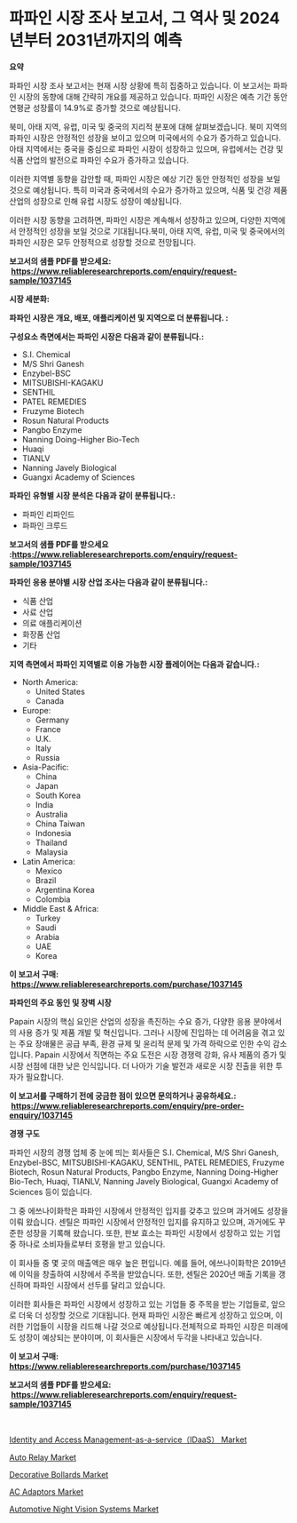 <p><h1>파파인 시장 조사 보고서, 그 역사 및 2024년부터 2031년까지의 예측</h1></p><p><strong>요약</strong></p>
<p><p>파파인 시장 조사 보고서는 현재 시장 상황에 특히 집중하고 있습니다. 이 보고서는 파파인 시장의 동향에 대해 간략히 개요를 제공하고 있습니다. 파파인 시장은 예측 기간 동안 연평균 성장률이 14.9%로 증가할 것으로 예상됩니다.</p><p>북미, 아태 지역, 유럽, 미국 및 중국의 지리적 분포에 대해 살펴보겠습니다. 북미 지역의 파파인 시장은 안정적인 성장을 보이고 있으며 미국에서의 수요가 증가하고 있습니다. 아태 지역에서는 중국을 중심으로 파파인 시장이 성장하고 있으며, 유럽에서는 건강 및 식품 산업의 발전으로 파파인 수요가 증가하고 있습니다.</p><p>이러한 지역별 동향을 감안할 때, 파파인 시장은 예상 기간 동안 안정적인 성장을 보일 것으로 예상됩니다. 특히 미국과 중국에서의 수요가 증가하고 있으며, 식품 및 건강 제품 산업의 성장으로 인해 유럽 시장도 성장이 예상됩니다.</p><p>이러한 시장 동향을 고려하면, 파파인 시장은 계속해서 성장하고 있으며, 다양한 지역에서 안정적인 성장을 보일 것으로 기대됩니다.북미, 아태 지역, 유럽, 미국 및 중국에서의 파파인 시장은 모두 안정적으로 성장할 것으로 전망됩니다.</p></p>
<p><strong>보고서의 샘플 PDF를 받으세요: &nbsp;<a href="https://www.reliableresearchreports.com/enquiry/request-sample/1037145">https://www.reliableresearchreports.com/enquiry/request-sample/1037145</a></strong></p>
<p><strong>시장 세분화:</strong></p>
<p><strong> 파파인 시장은 개요, 배포, 애플리케이션 및 지역으로 더 분류됩니다. :</strong></p>
<p><strong>구성요소 측면에서는 파파인 시장은 다음과 같이 분류됩니다.:</strong></p>
<p><ul><li>S.I. Chemical</li><li>M/S Shri Ganesh</li><li>Enzybel-BSC</li><li>MITSUBISHI-KAGAKU</li><li>SENTHIL</li><li>PATEL REMEDIES</li><li>Fruzyme Biotech</li><li>Rosun Natural Products</li><li>Pangbo Enzyme</li><li>Nanning Doing-Higher Bio-Tech</li><li>Huaqi</li><li>TIANLV</li><li>Nanning Javely Biological</li><li>Guangxi Academy of Sciences</li></ul></p>
<p><strong> 파파인 유형별 시장 분석은 다음과 같이 분류됩니다.:</strong></p>
<p><ul><li>파파인 리파인드</li><li>파파인 크루드</li></ul></p>
<p><strong>보고서의 샘플 PDF를 받으세요 :<a href="https://www.reliableresearchreports.com/enquiry/request-sample/1037145">https://www.reliableresearchreports.com/enquiry/request-sample/1037145</a></strong></p>
<p><strong> 파파인 응용 분야별 시장 산업 조사는 다음과 같이 분류됩니다.:</strong></p>
<p><ul><li>식품 산업</li><li>사료 산업</li><li>의료 애플리케이션</li><li>화장품 산업</li><li>기타</li></ul></p>
<p><strong>지역 측면에서 파파인 지역별로 이용 가능한 시장 플레이어는 다음과 같습니다.:</strong></p>
<p><ul>
    <li>
        North America:
        <ul>
            <li>United States</li>
            <li>Canada</li>
        </ul>
    </li>
    <li>
        Europe:
        <ul>
            <li>Germany</li>
            <li>France</li>
            <li>U.K.</li>
            <li>Italy</li>
            <li>Russia</li>
        </ul>
    </li>
    <li>
        Asia-Pacific:
        <ul>
            <li>China</li>
            <li>Japan</li>
            <li>South Korea</li>
            <li>India</li>
            <li>Australia</li>
            <li>China Taiwan</li>
            <li>Indonesia</li>
            <li>Thailand</li>
            <li>Malaysia</li>
        </ul>
    </li>
    <li>
        Latin America:
        <ul>
            <li>Mexico</li>
            <li>Brazil</li>
            <li>Argentina Korea</li>
            <li>Colombia</li>
        </ul>
    </li>
    <li>
        Middle East & Africa:
        <ul>
            <li>Turkey</li>
            <li>Saudi</li>
            <li>Arabia</li>
            <li>UAE</li>
            <li>Korea</li>
        </ul>
    </li>
    </ul></p>
<p><strong>이 보고서 구매: &nbsp;<a href="https://www.reliableresearchreports.com/purchase/1037145">https://www.reliableresearchreports.com/purchase/1037145</a></strong></p>
<p><strong>파파인의 주요 동인 및 장벽 시장</strong></p>
<p><p>Papain 시장의 핵심 요인은 산업의 성장을 촉진하는 수요 증가, 다양한 응용 분야에서의 사용 증가 및 제품 개발 및 혁신입니다. 그러나 시장에 진입하는 데 어려움을 겪고 있는 주요 장애물은 공급 부족, 환경 규제 및 윤리적 문제 및 가격 하락으로 인한 수익 감소입니다. Papain 시장에서 직면하는 주요 도전은 시장 경쟁력 강화, 유사 제품의 증가 및 시장 선점에 대한 낮은 인식입니다. 더 나아가 기술 발전과 새로운 시장 진출을 위한 투자가 필요합니다.</p></p>
<p><strong>이 보고서를 구매하기 전에 궁금한 점이 있으면 문의하거나 공유하세요.: &nbsp;<a href="https://www.reliableresearchreports.com/enquiry/pre-order-enquiry/1037145">https://www.reliableresearchreports.com/enquiry/pre-order-enquiry/1037145</a></strong></p>
<p><strong>경쟁 구도</strong></p>
<p><p>파파인 시장의 경쟁 업체 중 눈에 띄는 회사들은 S.I. Chemical, M/S Shri Ganesh, Enzybel-BSC, MITSUBISHI-KAGAKU, SENTHIL, PATEL REMEDIES, Fruzyme Biotech, Rosun Natural Products, Pangbo Enzyme, Nanning Doing-Higher Bio-Tech, Huaqi, TIANLV, Nanning Javely Biological, Guangxi Academy of Sciences 등이 있습니다. </p><p>그 중 에쓰나이화학은 파파인 시장에서 안정적인 입지를 갖추고 있으며 과거에도 성장을 이뤄 왔습니다. 센틸은 파파인 시장에서 안정적인 입지를 유지하고 있으며, 과거에도 꾸준한 성장을 기록해 왔습니다. 또한, 판보 효소는 파파인 시장에서 성장하고 있는 기업 중 하나로 소비자들로부터 호평을 받고 있습니다.</p><p>이 회사들 중 몇 곳의 매출액은 매우 높은 편입니다. 예를 들어, 에쓰나이화학은 2019년에 이익을 창출하여 시장에서 주목을 받았습니다. 또한, 센틸은 2020년 매출 기록을 갱신하며 파파인 시장에서 선두를 달리고 있습니다.</p><p>이러한 회사들은 파파인 시장에서 성장하고 있는 기업들 중 주목을 받는 기업들로, 앞으로 더욱 더 성장할 것으로 기대됩니다. 현재 파파인 시장은 빠르게 성장하고 있으며, 이러한 기업들이 시장을 리드해 나갈 것으로 예상됩니다.전체적으로 파파인 시장은 미래에도 성장이 예상되는 분야이며, 이 회사들은 시장에서 두각을 나타내고 있습니다.</p></p>
<p><strong>이 보고서 구매: &nbsp; <a href="https://www.reliableresearchreports.com/purchase/1037145">https://www.reliableresearchreports.com/purchase/1037145</a></strong></p>
<p><strong>보고서의 샘플 PDF를 받으세요: &nbsp;<a href="https://www.reliableresearchreports.com/enquiry/request-sample/1037145">https://www.reliableresearchreports.com/enquiry/request-sample/1037145</a></strong><strong></strong></p>
<p>&nbsp;</p>
<p><p><a href="https://woozy-pyroraptor-a1f.notion.site/Identity-and-Access-Management-as-a-service-IDaaS-Market-Size-Growth-Outlook-from-2024-to-2031-pr-1542328f1c374d43a648d26dddc82dc7">Identity and Access Management-as-a-service（IDaaS） Market</a></p><p><a href="https://github.com/mabutironaldo/Market-Research-Report-List-3/blob/main/auto-relay-market.md">Auto Relay Market</a></p><p><a href="https://issuu.com/reportprime-2/docs/decorative-bollards-market-size-2030.pptx">Decorative Bollards Market</a></p><p><a href="https://view.publitas.com/reportprime-1/ac-adaptors-market-size-reflecting-a-forecast-till-2031-market-by-type-by-application-and-by-geography/">AC Adaptors Market</a></p><p><a href="https://github.com/Paul14Anderson63/Market-Research-Report-List-3/blob/main/automotive-night-vision-systems-market.md">Automotive Night Vision Systems Market</a></p></p>